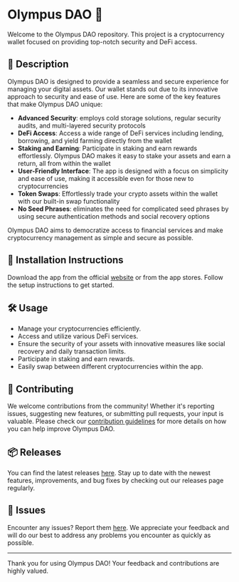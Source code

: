 
# Olympus DAO 🚀

Welcome to the Olympus DAO repository. This project is a cryptocurrency wallet focused on providing top-notch security and DeFi access.

## 📜 Description

Olympus DAO is designed to provide a seamless and secure experience for managing your digital assets. Our wallet stands out due to its innovative approach to security and ease of use. Here are some of the key features that make Olympus DAO unique:

- **Advanced Security**: employs cold storage solutions, regular security audits, and multi-layered security protocols
- **DeFi Access**: Access a wide range of DeFi services including lending, borrowing, and yield farming directly from the wallet
- **Staking and Earning**: Participate in staking and earn rewards effortlessly. Olympus DAO makes it easy to stake your assets and earn a return, all from within the wallet
- **User-Friendly Interface**: The app is designed with a focus on simplicity and ease of use, making it accessible even for those new to cryptocurrencies
- **Token Swaps**: Effortlessly trade your crypto assets within the wallet with our built-in swap functionality
- **No Seed Phrases**: eliminates the need for complicated seed phrases by using secure authentication methods and social recovery options

Olympus DAO aims to democratize access to financial services and make cryptocurrency management as simple and secure as possible.

## 🚀 Installation Instructions

Download the app from the official [website](https://www.example.com) or from the app stores. Follow the setup instructions to get started.

## 🛠️ Usage

- Manage your cryptocurrencies efficiently.
- Access and utilize various DeFi services.
- Ensure the security of your assets with innovative measures like social recovery and daily transaction limits.
- Participate in staking and earn rewards.
- Easily swap between different cryptocurrencies within the app.

## 🤝 Contributing

We welcome contributions from the community! Whether it's reporting issues, suggesting new features, or submitting pull requests, your input is valuable. Please check our [contribution guidelines](../../contributing) for more details on how you can help improve Olympus DAO.

## 📦 Releases

You can find the latest releases [here](../../releases). Stay up to date with the newest features, improvements, and bug fixes by checking out our releases page regularly.

## 🐛 Issues

Encounter any issues? Report them [here](../../issues). We appreciate your feedback and will do our best to address any problems you encounter as quickly as possible.

---

Thank you for using Olympus DAO! Your feedback and contributions are highly valued.
